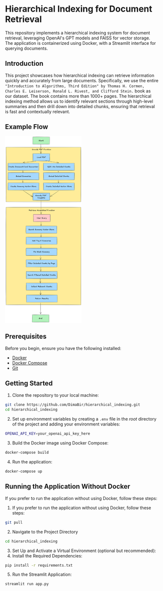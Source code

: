 # Hierarchical Indexing for Document Retrieval

This repository implements a hierarchical indexing system for document retrieval, leveraging OpenAI's GPT models and FAISS for vector storage. The application is containerized using Docker, with a Streamlit interface for querying documents.

## Introduction

This project showcases how hierarchical indexing can retrieve information quickly and accurately from large documents. Specifically, we use the entire `"Introduction to Algorithms, Third Edition" by Thomas H. Cormen, Charles E. Leiserson, Ronald L. Rivest, and Clifford Stein.` book as our dataset. The book contains more than 1000+ pages. The hierarchical indexing method allows us to identify relevant sections through high-level summaries and then drill down into detailed chunks, ensuring that retrieval is fast and contextually relevant.

## Example Flow
<img src="Hierarchical_Retrieval_Schema.png" alt="Hierarchical Retrieval" width="50%">

## Prerequisites

Before you begin, ensure you have the following installed:

- [Docker](https://docs.docker.com/get-docker/)
- [Docker Compose](https://docs.docker.com/compose/install/)
- [Git](https://git-scm.com/)

## Getting Started

1. Clone the repository to your local machine:

```bash
git clone https://github.com/DimaBir/hierarchical_indexing.git
cd hierarchical_indexing
```

2. Set up environment variables by creating a `.env` file in the *root* directory of the project and adding your environment variables:
```bash
OPENAI_API_KEY=your_openai_api_key_here
```

3. Build the Docker image using Docker Compose:
```bash
docker-compose build
```

4. Run the application:
```bash
docker-compose up
```

## Running the Application Without Docker
If you prefer to run the application without using Docker, follow these steps:  
1. If you prefer to run the application without using Docker, follow these steps:
```bash
git pull 
```
2. Navigate to the Project Directory
```bash
cd hierarchical_indexing
```
3. Set Up and Activate a Virtual Environment (optional but recommended):
4. Install the Required Dependencies:
```bash
pip install -r requirements.txt
```
5. Run the Streamlit Application:
```bash
streamlit run app.py
```

